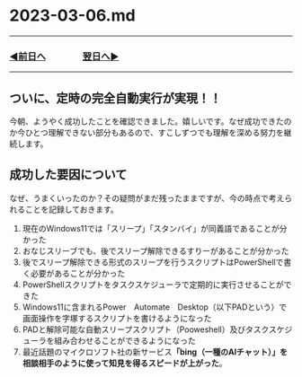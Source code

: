 # 2023-03-06.md
---
### [◀️前日へ](https://github.com/yuasys/chatty-journal/blob/main/2023/03/2023-03-05.md)&emsp;&emsp;&emsp;&emsp;[翌日へ▶️](https://github.com/yuasys/chatty-journal/blob/main/2023/03/2023-03-07.md)

---


## ついに、定時の完全自動実行が実現！！

今朝、ようやく成功したことを確認できました。嬉しいです。なぜ成功できたのか今ひとつ理解できない部分もあるので、すこしずつでも理解を深める努力を継続します。

## 成功した要因について

なぜ、うまくいったのか？その疑問がまだ残ったままですが、今の時点で考えられることを記録しておきます。

1. 現在のWindows11では「スリープ」「スタンバイ」が同義語であることが分かった
2. おなじスリーブでも、後でスリープ解除できるすりーがあることが分かった
3. 後でスリープ解除できる形式のスリープを行うスクリプトはPowerShellで書く必要があることが分かった
4. PowerShellスクリプトをタスクスケジューラで定期的に実行させることができた
5. Windows11に含まれるPower　Automate　Desktop（以下PADという）で画面操作を字塚するスクリプトを書けるようになった
6. PADと解除可能な自動スリープスクリプト（Pooweshell）及びタスクスケジューラを組み合わせることができるようになった
7. 最近話題のマイクロソフト社の新サービス<b>「bing（一種のAIチャット）」を相談相手のように使って知見を得るスピードが上がった</b>。
